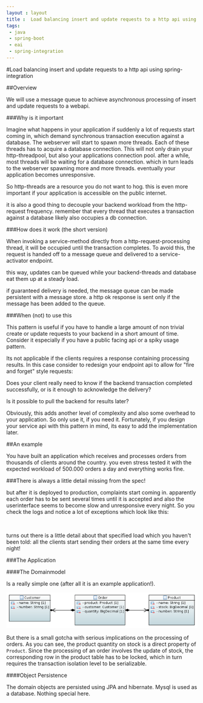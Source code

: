 ```yaml
---
layout : layout
title :  Load balancing insert and update requests to a http api using spring-integration
tags:
 - java
 - spring-boot
 - eai
 - spring-integration
---
```


#Load balancing insert and update requests to a http api using spring-integration

##Overview

We will use a message queue to achieve asynchronous processing of insert and update requests to a webapi.

###Why is it important

Imagine what happens in your application if suddenly a lot of requests start coming in, which demand synchronous transaction execution against a database. The webserver will start to spawn more threads. Each of these threads has to acquire a database connection. This will not only drain your http-threadpool, but also your applications connection pool. after a while, most threads will be waiting for a database connection. which in turn leads to the webserver spawning more and more threads. eventually your application becomes unresponsive. 

So http-threads are a resource you do not want to hog. this is even more important if your application is accessible on the public internet.  

it is also a good thing to decouple your backend workload from the http-request frequency. remember that every thread that executes a transaction against a database likely also occupies a db connection. 


###How does it work (the short version)

When invoking a service-method directly from a http-request-processing thread, it will be occupied until the transaction completes. To avoid this, the request is handed off to a message queue and delivered to a service-activator endpoint. 

this way, updates can be queued while your backend-threads and database eat them up at a steady load.

if guaranteed delivery is needed, the message queue can be made persistent with a message store. a http ok response is sent only if the message has been added to the queue. 



###When (not) to use this

This pattern is useful if you have to handle a large amount of non trivial create or update requests to your backend in a short amount of time. Consider it especially if you have a public facing api or a spiky usage pattern.   

Its not applicable if the clients requires a response containing processing results. In this case consider to redesign your endpoint api to allow for "fire and forget" style requests: 

Does your client really need to know if the backend transaction completed successfully, or is it enough to acknowledge the delivery? 

Is it possible to pull the backend for results later?     

Obviously, this adds another level of complexity and also some overhead to your application. So only use it, if you need it. Fortunately, if you design your service api with this pattern in mind, its easy to add the implementation later.

##An example

You have built an application which receives and processes orders from thousands of clients around the country. you even stress tested it with the expected workload of 500.000 orders a day and everything works fine.

###There is always a little detail missing from the spec!

but after it is deployed to production, complaints start coming in. apparently each order has to be sent several times until it is accepted and also the userinterface seems to become slow and unresponsive every night. So you check the logs and notice a lot of exceptions which look like this:

``
``


turns out there is a little detail about that specified load which you haven't been told: all the clients start sending their orders at the same time every night!

###The Application



####The Domainmodel

Is a really simple one (after all it is an example application!). 

![domain model](/resources/2014-08-18-srap-domain-classDiagram.PNG) 

But there is a small gotcha with serious implications on the processing of orders. As you can see, the product quantity on stock is a direct property of ``Product``. Since the processing of an order involves the update of stock, the corresponding row in the product table has to be locked, which in turn requires the transaction isolation level to be serializable.

####Object Persistence

The domain objects are persisted using JPA and hibernate. Mysql is used as a database. Nothing special here.








